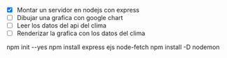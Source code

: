 -[x] Montar un servidor en nodejs con express
-[ ] Dibujar una grafica con google chart
-[ ] Leer los datos del api del clima
-[ ] Renderizar la grafica con los datos del clima

npm init --yes
npm install express ejs node-fetch
npm install -D nodemon